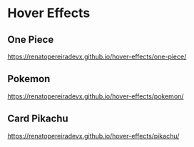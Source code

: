 # Hover Effects

## One Piece

https://renatopereiradevx.github.io/hover-effects/one-piece/


## Pokemon

https://renatopereiradevx.github.io/hover-effects/pokemon/


## Card Pikachu

https://renatopereiradevx.github.io/hover-effects/pikachu/

